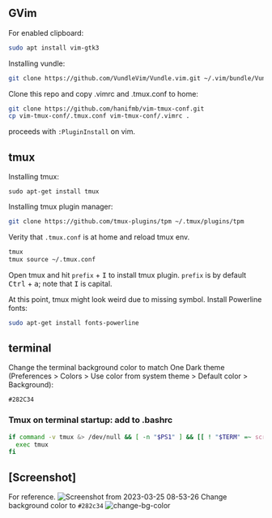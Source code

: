 ## GVim
For enabled clipboard:
```Bash
sudo apt install vim-gtk3
```

Installing vundle:
```Bash
git clone https://github.com/VundleVim/Vundle.vim.git ~/.vim/bundle/Vundle.vim
```

Clone this repo and copy .vimrc and .tmux.conf to home:
```Bash
git clone https://github.com/hanifmb/vim-tmux-conf.git
cp vim-tmux-conf/.tmux.conf vim-tmux-conf/.vimrc .
```

proceeds with `:PluginInstall` on vim.

## tmux
Installing tmux:
```
sudo apt-get install tmux
```
Installing tmux plugin manager:
```Bash
git clone https://github.com/tmux-plugins/tpm ~/.tmux/plugins/tpm
```
Verity that `.tmux.conf` is at home and reload tmux env.
```Bash
tmux
tmux source ~/.tmux.conf
```
Open tmux and hit `prefix` + <kbd>I</kbd> to install tmux plugin. `prefix` is by default <kbd>Ctrl</kbd> + <kbd>a</kbd>; note that <kbd>I</kbd> is capital.

At this point, tmux might look weird due to missing symbol. Install Powerline fonts:

```Bash
sudo apt-get install fonts-powerline
```

## terminal
Change the terminal background color to match One Dark theme (Preferences > Colors > Use color from system theme > Default color > Background):
```
#282C34
```

### Tmux on terminal startup: add to .bashrc

```Bash
if command -v tmux &> /dev/null && [ -n "$PS1" ] && [[ ! "$TERM" =~ screen ]] && [[ ! "$TERM" =~ tmux ]] && [ -z "$TMUX" ]; then
  exec tmux
fi
```

## [Screenshot]
For reference.
![Screenshot from 2023-03-25 08-53-26](https://user-images.githubusercontent.com/40484370/227704974-912e5eb2-4e91-4afe-a41a-1f3a958059e0.png)
Change background color to `#282c34`
![change-bg-color](https://github.com/hanifmb/vim-tmux-conf/assets/40484370/3d704c60-34f8-4a4d-bc92-79e6a66d5992)
